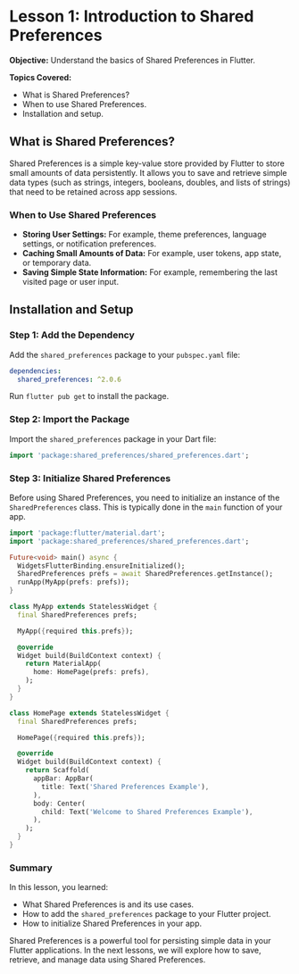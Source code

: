 
# Lesson 1: Introduction to Shared Preferences

**Objective:** Understand the basics of Shared Preferences in Flutter.

**Topics Covered:**

- What is Shared Preferences?
- When to use Shared Preferences.
- Installation and setup.

## What is Shared Preferences?

Shared Preferences is a simple key-value store provided by Flutter to store small amounts of data persistently. It allows you to save and retrieve simple data types (such as strings, integers, booleans, doubles, and lists of strings) that need to be retained across app sessions.

### When to Use Shared Preferences

- **Storing User Settings:** For example, theme preferences, language settings, or notification preferences.
- **Caching Small Amounts of Data:** For example, user tokens, app state, or temporary data.
- **Saving Simple State Information:** For example, remembering the last visited page or user input.

## Installation and Setup

### Step 1: Add the Dependency

Add the `shared_preferences` package to your `pubspec.yaml` file:

```yaml
dependencies:
  shared_preferences: ^2.0.6
```

Run `flutter pub get` to install the package.

### Step 2: Import the Package

Import the `shared_preferences` package in your Dart file:

```dart
import 'package:shared_preferences/shared_preferences.dart';
```

### Step 3: Initialize Shared Preferences

Before using Shared Preferences, you need to initialize an instance of the `SharedPreferences` class. This is typically done in the `main` function of your app.

```dart
import 'package:flutter/material.dart';
import 'package:shared_preferences/shared_preferences.dart';

Future<void> main() async {
  WidgetsFlutterBinding.ensureInitialized();
  SharedPreferences prefs = await SharedPreferences.getInstance();
  runApp(MyApp(prefs: prefs));
}

class MyApp extends StatelessWidget {
  final SharedPreferences prefs;

  MyApp({required this.prefs});

  @override
  Widget build(BuildContext context) {
    return MaterialApp(
      home: HomePage(prefs: prefs),
    );
  }
}

class HomePage extends StatelessWidget {
  final SharedPreferences prefs;

  HomePage({required this.prefs});

  @override
  Widget build(BuildContext context) {
    return Scaffold(
      appBar: AppBar(
        title: Text('Shared Preferences Example'),
      ),
      body: Center(
        child: Text('Welcome to Shared Preferences Example'),
      ),
    );
  }
}
```

### Summary

In this lesson, you learned:

- What Shared Preferences is and its use cases.
- How to add the `shared_preferences` package to your Flutter project.
- How to initialize Shared Preferences in your app.

Shared Preferences is a powerful tool for persisting simple data in your Flutter applications. In the next lessons, we will explore how to save, retrieve, and manage data using Shared Preferences.
